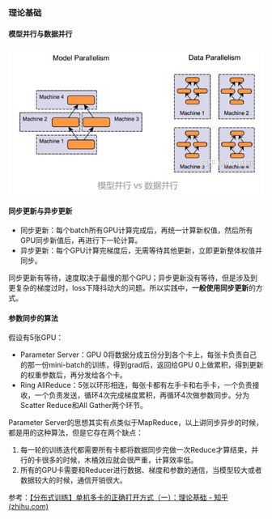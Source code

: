 ### 理论基础

#### 模型并行与数据并行

![image-20220112214448697](../imags/image-20220112214448697.png)

#### 同步更新与异步更新

- 同步更新：每个batch所有GPU计算完成后，再统一计算新权值，然后所有GPU同步新值后，再进行下一轮计算。
- 异步更新：每个GPU计算完梯度后，无需等待其他更新，立即更新整体权值并同步。

同步更新有等待，速度取决于最慢的那个GPU；异步更新没有等待，但是涉及到更复杂的梯度过时，loss下降抖动大的问题。所以实践中，**一般使用同步更新**的方式。

#### 参数同步的算法

假设有5张GPU：

- Parameter Server：GPU 0将数据分成五份分到各个卡上，每张卡负责自己的那一份mini-batch的训练，得到grad后，返回给GPU 0上做累积，得到更新的权重参数后，再分发给各个卡。
- Ring AllReduce：5张以环形相连，每张卡都有左手卡和右手卡，一个负责接收，一个负责发送，循环4次完成梯度累积，再循环4次做参数同步。分为Scatter Reduce和All Gather两个环节。

Parameter Server的思想其实有点类似于MapReduce，以上讲同步异步的时候，都是用的这种算法，但是它存在两个缺点：

1. 每一轮的训练迭代都需要所有卡都将数据同步完做一次Reduce才算结束，并行的卡很多的时候，木桶效应就会很严重，计算效率低。
2. 所有的GPU卡需要和Reducer进行数据、梯度和参数的通信，当模型较大或者数据较大的时候，通信开销很大。



参考：[【分布式训练】单机多卡的正确打开方式（一）：理论基础 - 知乎 (zhihu.com)](https://zhuanlan.zhihu.com/p/72939003)